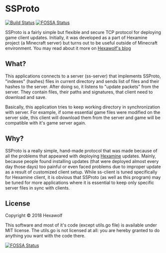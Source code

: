 # SSProto

[![Build Status](https://travis-ci.com/Hexawolf/SSProto.svg?branch=dev)](https://travis-ci.com/Hexawolf/SSProto)
[![FOSSA Status](https://app.fossa.io/api/projects/git%2Bgithub.com%2FHexawolf%2FSSProto.svg?type=shield)](https://app.fossa.io/projects/git%2Bgithub.com%2FHexawolf%2FSSProto?ref=badge_shield)

SSProto is a fairly simple but flexible and secure TCP protocol for deploying
game client updates. Initially, it was developed as a part of Hexamine project
(a Minecraft server) but turns out to be useful outside of Minecraft
environment. You may read about it more on
[Hexawolf's blog](https://hexawolf.me/blog/ssproto/)

## What?

This applications connects to a server (ss-server) that implements SSProto,
"indexes" (hashes) files in current directory and sends list of files and their
hashes to the server. After doing so, it listens to "update packets" from the
server. They contain files, their paths and signatures, that client need to
download and save.

Basically, this application tries to keep working directory in synchronization
with server. For example, if some essential game files were modified on the
server side, this client will download them from the server and game will be
compatible with it's game server again.

## Why?

SSProto is a really simple, hand-made protocol that was made because of all the
problems that appeared with deploying [Hexamine](https://hexawolf.me/hexamine)
updates. Mainly, because people found installing updates (that were deployed
almost every day those days) too painful or even faced problems due to improper
update as a result of customized client setup. While ss-client is tuned
specifically for Hexamine client, it is obvious that SSProto (as well as this
program) may be tuned for more applications where it is essential to keep only
specific server files in sync with clients.

## License

Copyright © 2018 Hexawolf

This software and most of it's code (except utils.go file) is available under
MIT license. The utils.go is not licensed at all: you are hereby granted to do
anything you want with the code there.



[![FOSSA Status](https://app.fossa.io/api/projects/git%2Bgithub.com%2FHexawolf%2FSSProto.svg?type=large)](https://app.fossa.io/projects/git%2Bgithub.com%2FHexawolf%2FSSProto?ref=badge_large)